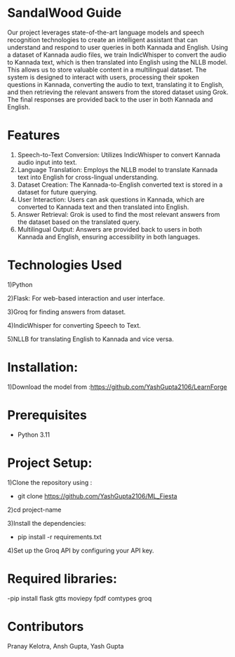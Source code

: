 # SandalWood Guide
Our project leverages state-of-the-art language models and speech recognition technologies to create an intelligent assistant that can understand and respond to user queries in both Kannada and English. Using a dataset of Kannada audio files, we train IndicWhisper to convert the audio to Kannada text, which is then translated into English using the NLLB model. This allows us to store valuable content in a multilingual dataset. The system is designed to interact with users, processing their spoken questions in Kannada, converting the audio to text, translating it to English, and then retrieving the relevant answers from the stored dataset using Grok. The final responses are provided back to the user in both Kannada and English.

# Features
1) Speech-to-Text Conversion: Utilizes IndicWhisper to convert Kannada audio input into text.
2) Language Translation: Employs the NLLB model to translate Kannada text into English for cross-lingual understanding.
3) Dataset Creation: The Kannada-to-English converted text is stored in a dataset for future querying.
4) User Interaction: Users can ask questions in Kannada, which are converted to Kannada text and then translated into English.
5) Answer Retrieval: Grok is used to find the most relevant answers from the dataset based on the translated query.
6) Multilingual Output: Answers are provided back to users in both Kannada and English, ensuring accessibility in both languages.

# Technologies Used
1)Python

2)Flask: For web-based interaction and user interface.

3)Groq for finding answers from dataset.

4)IndicWhisper for converting Speech to Text.

5)NLLB for translating English to Kannada and vice versa.

# Installation:

1)Download the model from :https://github.com/YashGupta2106/LearnForge
# Prerequisites
  - Python 3.11

# Project Setup:

1)Clone the repository using :

-  git clone https://github.com/YashGupta2106/ML_Fiesta

2)cd project-name

3)Install the dependencies:

-  pip install -r requirements.txt

4)Set up the Groq API by configuring your API key.


# Required libraries:

  -pip install flask gtts moviepy fpdf comtypes groq
  
# Contributors
Pranay Kelotra, Ansh Gupta, Yash Gupta

